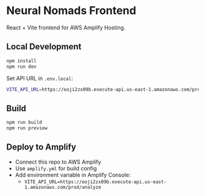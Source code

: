# Neural Nomads Frontend

React + Vite frontend for AWS Amplify Hosting.

## Local Development
```bash
npm install
npm run dev
```
Set API URL in `.env.local`:
```bash
VITE_API_URL=https://ooji2zx09b.execute-api.us-east-1.amazonaws.com/prod/analyze
```

## Build
```bash
npm run build
npm run preview
```

## Deploy to Amplify
- Connect this repo to AWS Amplify
- Use `amplify.yml` for build config
- Add environment variable in Amplify Console:
  - `VITE_API_URL=https://ooji2zx09b.execute-api.us-east-1.amazonaws.com/prod/analyze`

